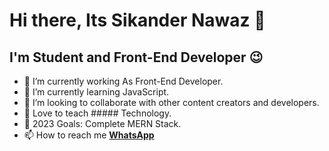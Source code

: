 # Hi there, Its Sikander Nawaz 👋


## I'm Student and Front-End Developer 😉
- 🔭 I’m currently working As Front-End Developer.
- 🌱 I’m currently learning JavaScript.
- 👯 I’m looking to collaborate with other content creators and developers.
- 📢 Love to teach ##### Technology.
- 🥅 2023 Goals: Complete MERN Stack.
- 📫 How to reach me **[WhatsApp](https://wa.me/+923487613204)**

